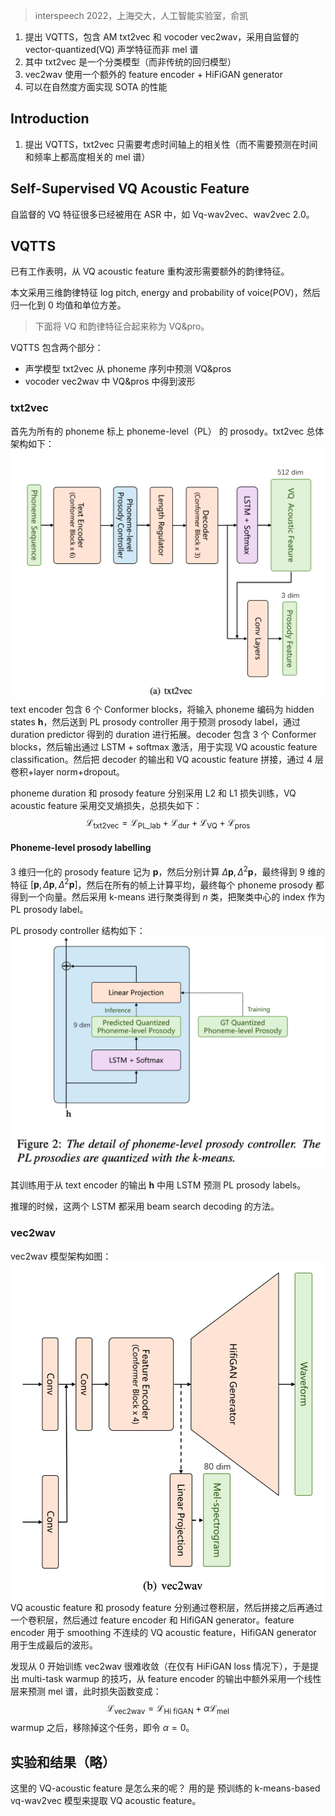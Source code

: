 > interspeech 2022，上海交大，人工智能实验室，俞凯

1. 提出 VQTTS，包含  AM txt2vec  和 vocoder vec2wav，采用自监督的 vector-quantized(VQ) 声学特征而非 mel 谱
2. 其中 txt2vec 是一个分类模型（而非传统的回归模型）
3. vec2wav 使用一个额外的 feature encoder + HiFiGAN generator
4. 可以在自然度方面实现 SOTA 的性能

## Introduction

1. 提出 VQTTS，txt2vec 只需要考虑时间轴上的相关性（而不需要预测在时间和频率上都高度相关的 mel 谱）

## Self-Supervised VQ Acoustic Feature

自监督的 VQ 特征很多已经被用在 ASR 中，如 Vq-wav2vec、wav2vec 2.0。

## VQTTS

已有工作表明，从 VQ acoustic feature 重构波形需要额外的韵律特征。

本文采用三维韵律特征 log pitch, energy and probability of
voice(POV)，然后归一化到 0 均值和单位方差。
> 下面将 VQ 和韵律特征合起来称为 VQ&pro。

VQTTS 包含两个部分：
+ 声学模型 txt2vec 从 phoneme 序列中预测 VQ&pros 
+ vocoder vec2wav 中 VQ&pros 中得到波形

### txt2vec

首先为所有的 phoneme 标上 phoneme-level（PL） 的 prosody。txt2vec 总体架构如下：
![](image/Pasted%20image%2020231016150132.png)
text encoder 包含 6 个  Conformer blocks，将输入 phoneme 编码为 hidden states $\mathbf{h}$，然后送到 PL prosody controller 用于预测 prosody label，通过 duration predictor 得到的 duration 进行拓展。decoder 包含 3 个  Conformer blocks，然后输出通过 LSTM + softmax 激活，用于实现 VQ acoustic feature classification。然后把 decoder 的输出和 VQ acoustic feature 拼接，通过 4 层卷积+layer norm+dropout。

phoneme duration 和 prosody feature 分别采用 L2 和 L1 损失训练，VQ acoustic feature 采用交叉熵损失，总损失如下：
$$\mathcal{L}_{\mathrm{txt2vec}}=\mathcal{L}_{\mathrm{PL\_lab}}+\mathcal{L}_{\mathrm{dur}}+\mathcal{L}_{\mathrm{VQ}}+\mathcal{L}_{\mathrm{pros}}$$

#### Phoneme-level prosody labelling

3 维归一化的 prosody feature 记为 $\mathbf{p}$，然后分别计算 $\Delta\mathbf{p},\Delta^2\mathbf{p}$，最终得到 9 维的特征 $[\mathbf{p},\Delta\mathbf{p},\Delta^2\mathbf{p}]$，然后在所有的帧上计算平均，最终每个 phoneme prosody 都得到一个向量。然后采用 k-means 进行聚类得到 $n$ 类，把聚类中心的 index 作为 PL prosody label。

PL prosody controller 结构如下：
![](image/Pasted%20image%2020231016151423.png)

其训练用于从 text encoder 的输出 $\mathbf{h}$ 中用 LSTM 预测 PL prosody labels。

推理的时候，这两个 LSTM 都采用 beam search decoding 的方法。

### vec2wav

vec2wav 模型架构如图：
![](image/Pasted%20image%2020231016153537.png)
VQ acoustic feature 和 prosody feature 分别通过卷积层，然后拼接之后再通过一个卷积层，然后通过 feature encoder 和 HifiGAN generator。feature encoder 用于 smoothing 不连续的 VQ acoustic feature，HifiGAN generator 用于生成最后的波形。

发现从 0 开始训练 vec2wav 很难收敛（在仅有 HiFiGAN loss 情况下），于是提出  multi-task warmup 的技巧，从 feature encoder 的输出中额外采用一个线性层来预测 mel 谱，此时损失函数变成：
$$\mathcal{L}_{\text{vec}2\text{wav}} = \mathcal{L}_{\text{Hi fi}\mathrm{GAN}}+\alpha\mathcal{L}_{\mathrm{mel}}$$
warmup 之后，移除掉这个任务，即令 $\alpha=0$。

## 实验和结果（略）

这里的 VQ-acoustic feature 是怎么来的呢？
用的是 预训练的 k-means-based vq-wav2vec 模型来提取 VQ acoustic feature。